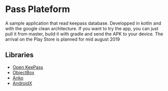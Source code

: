 # Pass Plateform

A sample application that read keepass database.
Developped in kotlin and with the google clean architecture.
If you want to try the app, you can just pull it from master, build it with gradle and send the APK to your device.
The arrival on the Play Store is planned for mid august 2019

## Libraries

 - [Open KeePass](https://github.com/cternes/openkeepass)
 - [ObjectBox](https://objectbox.io/)
 - [Anko](https://github.com/Kotlin/anko)
 - [AndroidX](https://developer.android.com/jetpack/androidx)
